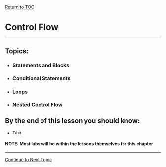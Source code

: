 <a href="https://github.com/CyberTrainingUSAF/05-C-Programming/blob/master/00-Table-of-Contents.md" rel="Return to TOC"> Return to TOC </a>

# Control Flow

---

## Topics:

* ### Statements and Blocks
* ### Conditional Statements
* ### Loops
* ### Nested Control Flow

## By the end of this lesson you should know:

* Test

#### NOTE: Most labs will be within the lessons themselves for this chapter

---

<a href="https://github.com/CyberTrainingUSAF/05-C-Programming/blob/master/07_Control_flow/01_statements-and-blocks.md" rel="Continue to Next Topic"> Continue to Next Topic </a>

